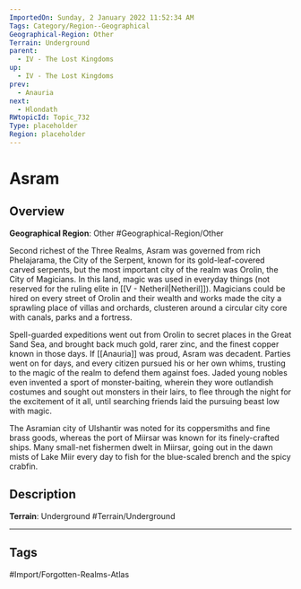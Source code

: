 ```yaml
---
ImportedOn: Sunday, 2 January 2022 11:52:34 AM
Tags: Category/Region--Geographical
Geographical-Region: Other
Terrain: Underground
parent:
  - IV - The Lost Kingdoms
up:
  - IV - The Lost Kingdoms
prev:
  - Anauria
next:
  - Hlondath
RWtopicId: Topic_732
Type: placeholder
Region: placeholder
---
```

# Asram
## Overview
**Geographical Region**: Other
#Geographical-Region/Other

Second richest of the Three Realms, Asram was governed from rich Phelajarama, the City of the Serpent, known for its gold-leaf-covered carved serpents, but the most important city of the realm was Orolin, the City of Magicians. In this land, magic was used in everyday things (not reserved for the ruling elite in [[V - Netheril|Netheril]]). Magicians could be hired on every street of Orolin and their wealth and works made the city a sprawling place of villas and orchards, clusteren around a circular city core with canals, parks and a fortress.

Spell-guarded expeditions went out from Orolin to secret places in the Great Sand Sea, and brought back much gold, rarer zinc, and the finest copper known in those days. If [[Anauria]] was proud, Asram was decadent. Parties went on for days, and every citizen pursued his or her own whims, trusting to the magic of the realm to defend them against foes. Jaded young nobles even invented a sport of monster-baiting, wherein they wore outlandish costumes and sought out monsters in their lairs, to flee through the night for the excitement of it all, until searching friends laid the pursuing beast low with magic.

The Asramian city of Ulshantir was noted for its coppersmiths and fine brass goods, whereas the port of Miirsar was known for its finely-crafted ships. Many small-net fishermen dwelt in Miirsar, going out in the dawn mists of Lake Miir every day to fish for the blue-scaled brench and the spicy crabfin.

## Description
**Terrain**: Underground
#Terrain/Underground


---
## Tags
#Import/Forgotten-Realms-Atlas


